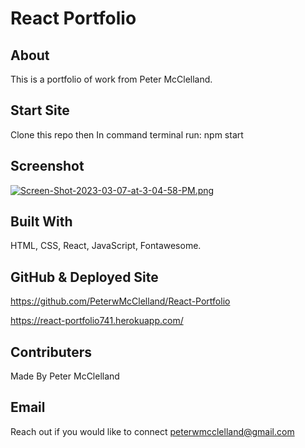 # React Portfolio

## About
This is a portfolio of work from Peter McClelland.

## Start Site
Clone this repo then In command terminal run: npm start


## Screenshot
[![Screen-Shot-2023-03-07-at-3-04-58-PM.png](https://i.postimg.cc/MpFjdTjK/Screen-Shot-2023-03-07-at-3-04-58-PM.png)](https://postimg.cc/qN2R7pL9)

## Built With
HTML, CSS, React, JavaScript, Fontawesome.

## GitHub & Deployed Site
https://github.com/PeterwMcClelland/React-Portfolio

https://react-portfolio741.herokuapp.com/

## Contributers
Made By Peter McClelland

## Email
Reach out if you would like to connect peterwmcclelland@gmail.com